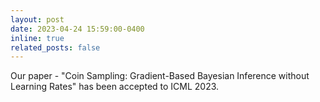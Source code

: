 ```yaml
---
layout: post
date: 2023-04-24 15:59:00-0400
inline: true
related_posts: false
---
```


Our paper - "Coin Sampling: Gradient-Based Bayesian Inference without Learning Rates" has been accepted to ICML 2023.
